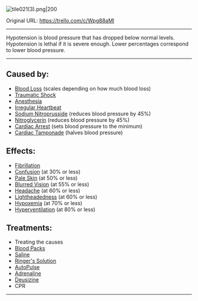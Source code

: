 ![tile021(3).png\|200](/Blood/Hypotension%20-%20Attachments/6718845db30472d958dd7ac9.png)

Original URL: https://trello.com/c/Wpg88aMl

---

Hypotension is blood pressure that has dropped below normal levels. Hypotension is lethal if it is severe enough. Lower percentages correspond to lower blood pressure.

---

## Caused by:

- [Blood Loss](Blood%20Loss.md) (scales depending on how much blood loss)
- [Traumatic Shock](../Surgery/Traumatic%20Shock.md)
- [Anesthesia](../Torso/Anesthesia.md)
- [Irregular Heartbeat](../Heart/Irregular%20Heartbeat.md)
- [Sodium Nitroprusside](../Items/Sodium%20Nitroprusside.md) (reduces blood pressure by 45%)
- [Nitroglycerin](../Items/Nitroglycerin.md) (reduces blood pressure by 45%)
- [Cardiac Arrest](../Heart/Cardiac%20Arrest.md) (sets blood pressure to the minimum)
- [Cardiac Tamponade](../Heart/Cardiac%20Tamponade.md) (halves blood pressure)

## Effects:

- [Fibrillation](../Heart/Fibrillation.md)
- [Confusion](../Symptoms/Confusion%201.md) (at 30% or less)
- [Pale Skin](../Symptoms/Pale%20Skin.md) (at 50% or less)
- [Blurred Vision](../Symptoms/Blurred%20Vision.md) (at 55% or less)
- [Headache](../Symptoms/Headache.md) (at 60% or less)
- [Lightheadedness](../Symptoms/Lightheadedness.md) (at 60% or less)
- [Hypoxemia](Hypoxemia.md) (at 70% or less)
- [Hyperventilation](../Lungs/Hyperventilation.md) (at 80% or less)

## Treatments:

- Treating the causes
- [Blood Packs](../Items/Blood%20Packs.md)
- [Saline](../Items/Saline.md)
- [Ringer's Solution](../Items/Ringer's%20Solution.md)
- [AutoPulse](../Items/AutoPulse.md)
- [Adrenaline](../Items/Adrenaline.md)
- [Deusizine](../Items/Deusizine.md)
- CPR

---

